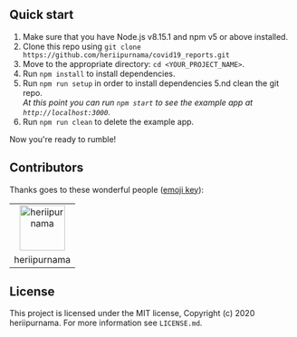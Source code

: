 

## Quick start

1.  Make sure that you have Node.js v8.15.1 and npm v5 or above installed.
2.  Clone this repo using `git clone https://github.com/heriipurnama/covid19_reports.git`
3.  Move to the appropriate directory: `cd <YOUR_PROJECT_NAME>`.<br />
4.  Run `npm install` to install dependencies.<br />
5.  Run `npm run setup` in order to install dependencies 5.nd clean the git repo.<br />
    _At this point you can run `npm start` to see the example app at `http://localhost:3000`._
6.  Run `npm run clean` to delete the example app.

Now you're ready to rumble!

## Contributors

Thanks goes to these wonderful people ([emoji key](https://allcontributors.org/docs/en/emoji-key)):

<!-- ALL-CONTRIBUTORS-LIST:START - Do not remove or modify this section -->
<!-- prettier-ignore -->
<table><tr><td align="center"><a href="https://mxstbr.com"><img src="https://avatars1.githubusercontent.com/u/10396992?s=460&u=52df7fc0b3a139f21cc63b15df83f2fd6729b3c9&v=4" width="80px;" alt="heriipurnama"/></tr></td><tr><td>heriipurnama</td></tr></table>



## License

This project is licensed under the MIT license, Copyright (c) 2020 heriipurnama. For more information see `LICENSE.md`.
